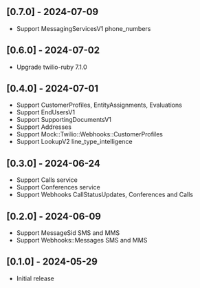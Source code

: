 ## [0.7.0] - 2024-07-09
- Support MessagingServicesV1 phone_numbers

## [0.6.0] - 2024-07-02
- Upgrade twilio-ruby 7.1.0

## [0.4.0] - 2024-07-01
- Support CustomerProfiles, EntityAssignments, Evaluations
- Support EndUsersV1
- Support SupportingDocumentsV1
- Support Addresses
- Support Mock::Twilio::Webhooks::CustomerProfiles
- Support LookupV2 line_type_intelligence

## [0.3.0] - 2024-06-24
- Support Calls service
- Support Conferences service
- Support Webhooks CallStatusUpdates, Conferences and Calls

## [0.2.0] - 2024-06-09
- Support MessageSid SMS and MMS
- Support Webhooks::Messages SMS and MMS

## [0.1.0] - 2024-05-29

- Initial release
